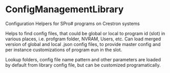 # ConfigManagementLibrary
Configuration Helpers for SPro# programs on Crestron systems

Helps to find config files, that could be global or local to program id (slot) in various places, i.e. profgram folder, NVRAM, Users, etc.
Can load merged version of global and local .json config files, to provide master config and per instance customizations of program eun in the slot.


Lookup folders, config file name pattern and other parameters are loaded by default from library config file, but can be customized programatically.
